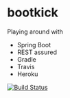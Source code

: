 bootkick
========

Playing around with
* Spring Boot
* REST assured
* Gradle
* Travis
* Heroku

[![Build Status](https://travis-ci.org/Egga/bootkick.svg?branch=master)](https://travis-ci.org/Egga/bootkick)